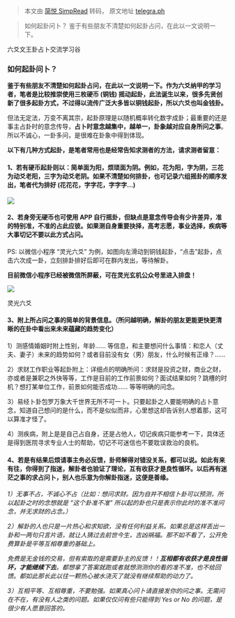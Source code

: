 > 本文由 [简悦 SimpRead](http://ksria.com/simpread/) 转码， 原文地址 [telegra.ph](https://telegra.ph/ichinglearning-01-09)

> 如何起卦问卜？ 鉴于有些朋友不清楚如何起卦占问，在此以一文说明一下。

六爻文王卦占卜交流学习谷

### 如何起卦问卜？

**鉴于有些朋友不清楚如何起卦占问，在此以一文说明一下。作为六爻纳甲的学习者，笔者是比较推崇使用三枚硬币 (铜钱) 摇动起卦，此法诞生以来，很多先贤创新了很多起卦方式，不过得以流传广泛大多皆以铜钱起卦，所以六爻也叫金钱卦。**

但法无定法，万变不离其宗，起卦原理是以随机概率转化数字成卦；最重要的还是事主占卦时的意念传导，**占卜时意念越集中，越单一，卦象越对应自身所问之事**。所以不诚心，一卦多问，是很难在卦象中得到体现。

**以下有几种方式起卦，是笔者常用也是经常告知求测者的方法，请求测者留意：**

#### 1、若有硬币起卦则以：简单面为阳，烦琐面为阴。例如，花为阳，字为阴，三花为动爻老阳，三字为动爻老阴。如果不清楚如何排卦，也可记录六组摇卦的顺序发出，笔者代为排好 (花花花，字字花，字字字…)

![](https://telegra.ph/file/0b291ce338e57bbff7d86.jpg)

#### 2、若身旁无硬币也可使用 APP 自行摇卦，但缺点是意念传导会有少许差异，准的特别准，不准的占此应彼。如果测自身重要抉择，高考志愿，事业选择，疾病等大事切记不要以此方式占问。

PS: 以微信小程序 “灵光六爻” 为例，如图向左滑动到铜钱起卦，“点击”起卦，点击六次成一卦，立刻排卦排好后即可在群内发出，等待解卦。

**目前微信小程序已经被微信所屏蔽，可在灵光玄机公众号里进入排盘！**

![](https://telegra.ph/file/8683eb904e0e8637a63f3.jpg)

灵光六爻

#### 3、附上所占问之事的简单的背景信息。（所问越明确，解卦的朋友更能更快更清晰的在卦中看出来未来蕴藏的趋势变化）

1）测感情婚姻时附上性别，年龄…… 等信息，和主要想问什么事情：和恋人（丈夫、妻子）未来的趋势如何？或者目前没有女（男）朋友，什么时候有正缘？……

2）求财工作职业等起卦附上：详细点的明确所问：求财是投资之财，商业之财，亦或者是兼职之外快等等，工作是目前的工作前景如何？面试结果如何？跳槽的时机？想打某单位工作，前景如何能否成功…… 等等明确的问念。

3）易经卜卦包罗万象大千世界无所不可一卜。只要起卦之人要能明确的占卜意念，知道自己想问的是什么，而不是似似而非，心里想这却告诉别人想着那，这可以算准才怪了。

4）测疾病，附上是是自己占自身，还是占他人，切记疾病只能参考一下，具体还是得到医院寻求专业人士的帮助，切记不可迷信也不要耽误救治的良机。

#### 4、若是有结果后烦请事主务必反馈，卦师解得对错没关系，都可以说。如此有来有往，你得到了指迷，解卦者也验证了理论，互有收获才是良性循环。以后再有迷茫之事的求占问卜，别人也乐意为你解卦指迷，这便是善缘。

_1）无事不占，不诚心不占（比如：想问求财。因为自并不相信卜卦可以预测，所以起卦之时的念想就是 “这个卦准不准” 所以起的卦也只是表示你此时的准不准问念，并无求财的占念。）_

_2）解卦的人也只是一片热心和求知欲，没有任何利益关系。如果总是这样丢出一卦和一两句只言片语，就让人猜过去前世今生，吉凶祸福。那不如不看了，公开免费算卦是平等互相尊重的基础上。_

_免费是无金钱的交易，但有索取的是需要卦主的反馈！！_**_互相都有收获才是良性循环，才能继续下去_**_。都想拿了答案就跑或者就想测测你的看的准不准，也不给回馈。都如此那长此以往一颗热心被水浇灭了就没有继续帮助的动力了。_

_3）互相平等、互相尊重，不要勉强。如果真心问卜请直接发你的问之事。无需问在不在，有没有人之类的问题。如果仅仅问有些只能得到 Yes or No 的问题，是很少有人愿意回答的。_